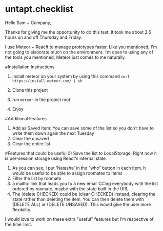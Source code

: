# untapt.checklist

Hello Sam + Company,

Thanks for giving me the opportunity to do this test. It took me about 2.5 hours on and off Thursday and Friday. 

I use Meteor + Reacft to manage prototypes faster. Like you mentioned, I'm not going to elaborate much on the environment. I'm open to using any of the tools you mentioned, Meteor just comes to me naturally. 

#Installation Instructions

1) Install meteor on your system by using this command `curl https://install.meteor.com/ | sh` 

2) Clone this project

3) run `meteor` in the project root

4) Enjoy

#Additional Features

1) Add as Saved Item: You can save some of the list so you don't have to write them down again the next Tuesday
2) Clear the unsaved
3) Clear the entire list

#Features that could be useful
0) Save the list to LocalStorage. Right now it is per-session storage using React's internal state.
1) As you can see, I put 'Natasha' in the "who" button in each item. It would be useful to be able to assign roomates to items
2) Filter the list by roomate
3) a mailto: link that leads you to a new email CCing everybody with the list ordered by roomate, maybe with the state built in the URL. 
4) The (delete CHECKED) could be (clear CHECKED) instead, clearing the state rather than deleting the item. You can then delete them with (DELETE ALL) or (DELETE UNSAVED). This would give the user more flexibility. 

I would love to work on these extra "useful" features but I'm respective of the time limit. 

